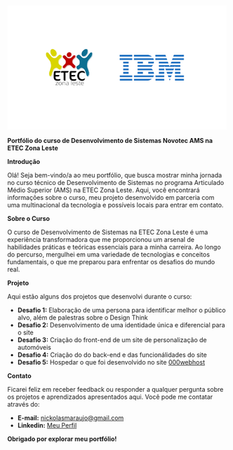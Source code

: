 
<div align="center" style="display: flex; align-items: center; gap: 15px; ">
<a href='https://www.ibm.com/'><img width="500px" src="assets/empresas.png"></a>
</div>

**Portfólio do curso de Desenvolvimento de Sistemas Novotec AMS na ETEC Zona Leste**

**Introdução**

Olá! Seja bem-vindo/a ao meu portfólio, que busca mostrar minha jornada no curso técnico de Desenvolvimento de Sistemas no programa Articulado Médio Superior (AMS) na ETEC Zona Leste. Aqui, você encontrará informações sobre o curso, meu projeto desenvolvido em parceria com uma multinacional da tecnologia e possíveis locais para entrar em contato.

**Sobre o Curso**

O curso de Desenvolvimento de Sistemas na ETEC Zona Leste é uma experiência transformadora que me proporcionou um arsenal de habilidades práticas e teóricas essenciais para a minha carreira. Ao longo do percurso, mergulhei em uma variedade de tecnologias e conceitos fundamentais, o que me preparou para enfrentar os desafios do mundo real.

**Projeto**

Aqui estão alguns dos projetos que desenvolvi durante o curso:

* **Desafio 1:** Elaboração de uma persona para identificar melhor o público alvo, além de palestras sobre o Design Think
* **Desafio 2:** Desenvolvimento de uma identidade única e diferencial para o site
* **Desafio 3:** Criação do front-end de um site de personalização de automóveis
* **Desafio 4:** Criação do do back-end e das funcionálidades do site
* **Desafio 5:** Hospedar o que foi desenvolvido no site <a href='https://br.000webhost.com/'>000webhost</a>

**Contato**

Ficarei feliz em receber feedback ou responder a qualquer pergunta sobre os projetos e aprendizados apresentados aqui. Você pode me contatar através do:

* **E-mail:** nickolasmaraujo@gmail.com
* **Linkedin:** <a href='https://www.linkedin.com/in/nickolas-maia-de-ara%C3%BAjo-134486267/'>Meu Perfil</a>

**Obrigado por explorar meu portfólio!**
